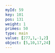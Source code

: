 ```yaml
---
myId: 59
key: 101
pos: 131
weight: 1
primes: 50
type: main
value: [277,1,-1,2]
object: [5,10,17,24]
---
```

